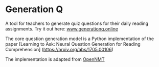 # Generation Q
A tool for teachers to generate quiz questions for their daily reading assignments. Try it out here: www.generationq.online

The core question generation model is a Python implementation of the paper [Learning to Ask: Neural Question Generation for Reading Comprehension] (https://arxiv.org/abs/1705.00106)

The implementation is adapted from [OpenNMT](http://opennmt.net)
